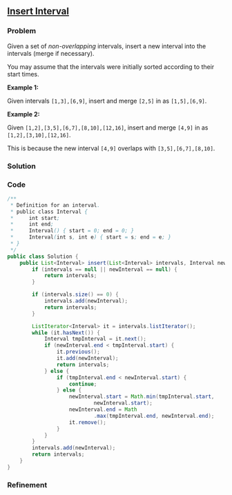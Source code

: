## [Insert Interval](https://oj.leetcode.com/problems/insert-interval/)

### Problem

Given a set of _non-overlapping_ intervals, insert a new interval into the intervals (merge if necessary).

You may assume that the intervals were initially sorted according to their start times.

__Example 1:__

Given intervals `[1,3],[6,9]`, insert and merge `[2,5]` in as `[1,5],[6,9]`.

__Example 2:__

Given `[1,2],[3,5],[6,7],[8,10],[12,16]`, insert and merge `[4,9]` in as `[1,2],[3,10],[12,16]`.

This is because the new interval `[4,9]` overlaps with `[3,5],[6,7],[8,10]`.

### Solution


### Code

``` java
/**
 * Definition for an interval.
 * public class Interval {
 *     int start;
 *     int end;
 *     Interval() { start = 0; end = 0; }
 *     Interval(int s, int e) { start = s; end = e; }
 * }
 */
public class Solution {
	public List<Interval> insert(List<Interval> intervals, Interval newInterval) {
		if (intervals == null || newInterval == null) {
			return intervals;
		}

		if (intervals.size() == 0) {
			intervals.add(newInterval);
			return intervals;
		}

		ListIterator<Interval> it = intervals.listIterator();
		while (it.hasNext()) {
			Interval tmpInterval = it.next();
			if (newInterval.end < tmpInterval.start) {
				it.previous();
				it.add(newInterval);
				return intervals;
			} else {
				if (tmpInterval.end < newInterval.start) {
					continue;
				} else {
					newInterval.start = Math.min(tmpInterval.start,
							newInterval.start);
					newInterval.end = Math
							.max(tmpInterval.end, newInterval.end);
					it.remove();
				}
			}
		}
		intervals.add(newInterval);
		return intervals;
	}
}
```

### Refinement